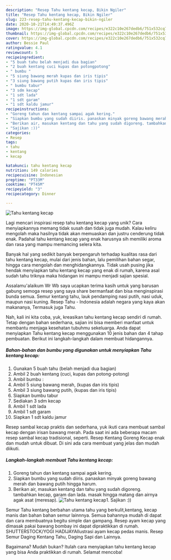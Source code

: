 ```yaml
---
description: "Resep Tahu kentang kecap, Bikin Ngiler"
title: "Resep Tahu kentang kecap, Bikin Ngiler"
slug: 223-resep-tahu-kentang-kecap-bikin-ngiler
date: 2020-10-21T14:49:37.496Z
image: https://img-global.cpcdn.com/recipes/e322c10e267dedb6/751x532cq70/tahu-kentang-kecap-foto-resep-utama.jpg
thumbnail: https://img-global.cpcdn.com/recipes/e322c10e267dedb6/751x532cq70/tahu-kentang-kecap-foto-resep-utama.jpg
cover: https://img-global.cpcdn.com/recipes/e322c10e267dedb6/751x532cq70/tahu-kentang-kecap-foto-resep-utama.jpg
author: Bessie Paul
ratingvalue: 4.1
reviewcount: 5
recipeingredient:
- "5 buah tahu belah menjadi dua bagian"
- "2 buah kentang cuci kupas dan potongpotong"
- " bumbu "
- "5 siung bawang merah kupas dan iris tipis"
- "3 siung bawang putih kupas dan iris tipis"
- " bumbu tabur"
- "3 sdm kecap"
- "1 sdt lada"
- "1 sdt garam"
- "1 sdt kaldu jamur"
recipeinstructions:
- "Goreng tahun dan kentang sampai agak kering."
- "Siapkan bumbu yang sudah diiris. panaskan minyak goreng bawang merah dan bawang putih hingga harum."
- "Berikan air, masukan kentang dan tahu yang sudah digoreng. tambahkan kecap, garam dan lada. masak hingga matang dan airnya agak asat (meresap)."
- "Sajikan :))"
categories:
- Resep
tags:
- tahu
- kentang
- kecap

katakunci: tahu kentang kecap 
nutrition: 149 calories
recipecuisine: Indonesian
preptime: "PT33M"
cooktime: "PT45M"
recipeyield: "3"
recipecategory: Dinner

---
```



![Tahu kentang kecap](https://img-global.cpcdn.com/recipes/e322c10e267dedb6/751x532cq70/tahu-kentang-kecap-foto-resep-utama.jpg)

Lagi mencari inspirasi resep tahu kentang kecap yang unik? Cara menyiapkannya memang tidak susah dan tidak juga mudah. Kalau keliru mengolah maka hasilnya tidak akan memuaskan dan justru cenderung tidak enak. Padahal tahu kentang kecap yang enak harusnya sih memiliki aroma dan rasa yang mampu memancing selera kita.

Banyak hal yang sedikit banyak berpengaruh terhadap kualitas rasa dari tahu kentang kecap, mulai dari jenis bahan, lalu pemilihan bahan segar, hingga cara mengolah dan menghidangkannya. Tidak usah pusing jika hendak menyiapkan tahu kentang kecap yang enak di rumah, karena asal sudah tahu triknya maka hidangan ini mampu menjadi sajian spesial.

Assalamu&#39;alaikum Wr Wb saya ucapkan terima kasih untuk yang barusan gabung semoga resep yang saya share bermanfaat dan bisa menginspirasi bunda semua. Semur kentang tahu, lauk pendamping nasi putih, nasi uduk, maupun nasi kuning. Resep Tahu - Indonesia adalah negara yang kaya akan makananya, Termasuk juga Tahu.


Nah, kali ini kita coba, yuk, kreasikan tahu kentang kecap sendiri di rumah. Tetap dengan bahan sederhana, sajian ini bisa memberi manfaat untuk membantu menjaga kesehatan tubuhmu sekeluarga. Anda dapat menyiapkan Tahu kentang kecap menggunakan 10 jenis bahan dan 4 tahap pembuatan. Berikut ini langkah-langkah dalam membuat hidangannya.

<!--inarticleads1-->

##### Bahan-bahan dan bumbu yang digunakan untuk menyiapkan Tahu kentang kecap:

1. Gunakan 5 buah tahu (belah menjadi dua bagian)
1. Ambil 2 buah kentang (cuci, kupas dan potong-potong)
1. Ambil  bumbu :
1. Ambil 5 siung bawang merah, (kupas dan iris tipis)
1. Ambil 3 siung bawang putih, (kupas dan iris tipis)
1. Siapkan  bumbu tabur
1. Sediakan 3 sdm kecap
1. Ambil 1 sdt lada
1. Ambil 1 sdt garam
1. Siapkan 1 sdt kaldu jamur


Resep sambal kecap praktis dan sederhana, yuk ikuti cara membuat sambal kecap dengan irisan bawang merah. Pada saat ini ada beberapa macam resep sambal kecap tradisional, seperti. Resep Kentang Goreng Kecap enak dan mudah untuk dibuat. Di sini ada cara membuat yang jelas dan mudah diikuti. 

<!--inarticleads2-->

##### Langkah-langkah membuat Tahu kentang kecap:

1. Goreng tahun dan kentang sampai agak kering.
1. Siapkan bumbu yang sudah diiris. panaskan minyak goreng bawang merah dan bawang putih hingga harum.
1. Berikan air, masukan kentang dan tahu yang sudah digoreng. tambahkan kecap, garam dan lada. masak hingga matang dan airnya agak asat (meresap).
<img src="//assets-global.cpcdn.com/assets/icons/button_play-2c75c40dde080a61004c1f40b05d8f140eaff45d7e9e6481dc71c63d2e7c4909.png" alt="Tahu kentang kecap">1. Sajikan :))


Semur Tahu kentang berbahan utama tahu yang berkulit,kentang, kecap manis dan bahan bahan semur lainnnya. Semua bahannya mudah di dapat dan cara membuatnya begitu simple dan gampang. Resep ayam kecap yang dimasak pakai bawang bombay ini dapat dipraktikkan di rumah. SHUTTERSTOCK/YOGI HADIJAYAIlustrasi ayam kecap pedas manis. Resep Semur Daging Kentang Tahu, Daging Sapi dan Lainnya. 

Bagaimana? Mudah bukan? Itulah cara menyiapkan tahu kentang kecap yang bisa Anda praktikkan di rumah. Selamat mencoba!
